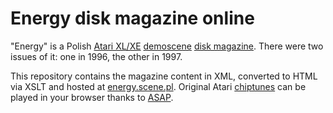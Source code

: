 Energy disk magazine online
===========================

"Energy" is a Polish
[Atari XL/XE](https://en.wikipedia.org/wiki/Atari_8-bit_family)
[demoscene](https://en.wikipedia.org/wiki/Demoscene)
[disk magazine](https://en.wikipedia.org/wiki/Disk_magazine).
There were two issues of it: one in 1996, the other in 1997.

This repository contains the magazine content in XML,
converted to HTML via XSLT
and hosted at [energy.scene.pl](http://energy.scene.pl).
Original Atari [chiptunes](https://en.wikipedia.org/wiki/Chiptune)
can be played in your browser thanks to [ASAP](https://asap.sourceforge.net).
